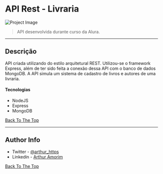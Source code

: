 # API Rest - Livraria

![Project Image](https://media.istockphoto.com/photos/books-stacked-on-table-at-bookstore-picture-id120004828?k=20&m=120004828&s=612x612&w=0&h=3Id1rv7HDuCY4aOIas4SGK3yJ_3uJoTQPE35B8i3kwE=)

> API desenvolvida durante curso da Alura.

---

## Descrição

API criada utilizando do estilo arquitetural REST. Utilizou-se o framework Express, além de ter sido feita a conexão dessa API com o banco de dados MongoDB. A API simula um sistema de cadastro de livros e autores de uma livraria. 

#### Tecnologias

- NodeJS
- Express
- MongoDB

[Back To The Top](#read-me-template)

---


## Author Info

- Twitter - [@arthur_https](https://twitter.com/http_ruhtar)
- Linkedin - [Arthur Amorim](https://www.linkedin.com/in/arthur-amorim-bs/)

[Back To The Top](#read-me-template)
